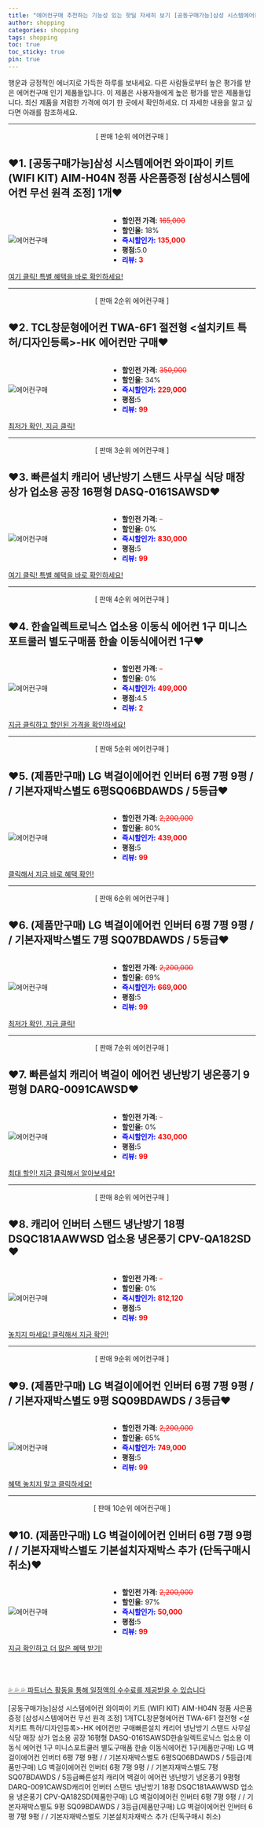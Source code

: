 ```yaml
---
title: "에어컨구매 추천하는 기능성 있는 핫딜 자세히 보기 [공동구매가능]삼성 시스템에어컨 와이파이 키트 (WIFI"
author: shopping
categories: shopping
tags: shopping
toc: true
toc_sticky: true
pin: true
---
```

행운과 긍정적인 에너지로 가득한 하루를 보내세요. 다른 사람들로부터 높은 평가를 받은 에어컨구매 인기 제품들입니다. 이 제품은 사용자들에게 높은 평가를 받은 제품들입니다. 최신 제품을 저렴한 가격에 여기 한 곳에서 확인하세요. 더 자세한 내용을 알고 싶다면 아래를 참조하세요.

---
<p class="toplist" style="margin: 0 auto; display: block; width: fit-content;">[ 판매 1순위 에어컨구매 ]</p>

<h2><strong>❤️1. [공동구매가능]삼성 시스템에어컨 와이파이 키트 (WIFI KIT) AIM-H04N 정품 사은품증정 [삼성시스템에어컨 무선 원격 조정] 1개❤️</strong></h2>

<div style="display: flex; align-items: center;">
    <div style="flex: 0.4;">
        <img src="https://thumbnail8.coupangcdn.com/thumbnails/remote/230x230ex/image/vendor_inventory/767f/db951276042ff6f23542ec986b84c058e0c1ba5a6ab74796da75ce944f0c.jpg" alt="에어컨구매" style="max-width: 100%;">
    </div>
    <div style="flex: 0.6; margin-left: 10px;">
        <ul>
            <li><strong>할인전 가격:</strong> <del style="color: red;">165,000</del></li>
            <li><strong>할인율:</strong> 18%</li>
            <li><span style='color:blue'><strong>즉시할인가:</strong></span> <span style='color:red'><strong>135,000</strong></span></li>
            <li><strong>평점:</strong>5.0</li>
            <li><span style='color:blue'><strong>리뷰:</strong></span> <span style='color:red'><strong>3</strong></span></li>
        </ul>
    </div>
</div>
<div class="center">
    <a href="https://William4Davisa.github.io?lptag=AF9450613&subid=githubio&pageKey=7219225905&traceid=V0-153&itemId=18290086716&vendorItemId=85435829218" class="myButton">
        여기 클릭! 특별 혜택을 바로 확인하세요!
    </a>
</div>


---
<p class="toplist" style="margin: 0 auto; display: block; width: fit-content;">[ 판매 2순위 에어컨구매 ]</p>

<h2><strong>❤️2. TCL창문형에어컨 TWA-6F1 절전형 <설치키트 특허/디자인등록>-HK 에어컨만 구매❤️</strong></h2>

<div style="display: flex; align-items: center;">
    <div style="flex: 0.4;">
        <img src="https://thumbnail6.coupangcdn.com/thumbnails/remote/230x230ex/image/vendor_inventory/3fce/9b63003a66f8f8cb627633c214f1b4778badf64a236a2358c41375a65d8b.jpg" alt="에어컨구매" style="max-width: 100%;">
    </div>
    <div style="flex: 0.6; margin-left: 10px;">
        <ul>
            <li><strong>할인전 가격:</strong> <del style="color: red;">350,000</del></li>
            <li><strong>할인율:</strong> 34%</li>
            <li><span style='color:blue'><strong>즉시할인가:</strong></span> <span style='color:red'><strong>229,000</strong></span></li>
            <li><strong>평점:</strong>5</li>
            <li><span style='color:blue'><strong>리뷰:</strong></span> <span style='color:red'><strong>99</strong></span></li>
        </ul>
    </div>
</div>
<div class="center">
    <a href="https://William4Davisa.github.io?lptag=AF9450613&subid=githubio&pageKey=8034524172&traceid=V0-153&itemId=22475526907&vendorItemId=89518188213" class="myButton">
        최저가 확인, 지금 클릭!
    </a>
</div>


---
<p class="toplist" style="margin: 0 auto; display: block; width: fit-content;">[ 판매 3순위 에어컨구매 ]</p>

<h2><strong>❤️3. 빠른설치 캐리어 냉난방기 스탠드 사무실 식당 매장 상가 업소용 공장 16평형 DASQ-0161SAWSD❤️</strong></h2>

<div style="display: flex; align-items: center;">
    <div style="flex: 0.4;">
        <img src="https://thumbnail6.coupangcdn.com/thumbnails/remote/230x230ex/image/vendor_inventory/d991/7741d8ad2f431077bf06fd4623b5275d7b8a87a5c072c175ff3239d7e2cf.jpg" alt="에어컨구매" style="max-width: 100%;">
    </div>
    <div style="flex: 0.6; margin-left: 10px;">
        <ul>
            <li><strong>할인전 가격:</strong> <del style="color: red;">-</del></li>
            <li><strong>할인율:</strong> 0%</li>
            <li><span style='color:blue'><strong>즉시할인가:</strong></span> <span style='color:red'><strong>830,000</strong></span></li>
            <li><strong>평점:</strong>5</li>
            <li><span style='color:blue'><strong>리뷰:</strong></span> <span style='color:red'><strong>99</strong></span></li>
        </ul>
    </div>
</div>
<div class="center">
    <a href="https://William4Davisa.github.io?lptag=AF9450613&subid=githubio&pageKey=8202781866&traceid=V0-153&itemId=23519070613&vendorItemId=90545433854" class="myButton">
        여기 클릭! 특별 혜택을 바로 확인하세요!
    </a>
</div>


---
<p class="toplist" style="margin: 0 auto; display: block; width: fit-content;">[ 판매 4순위 에어컨구매 ]</p>

<h2><strong>❤️4. 한솔일렉트로닉스 업소용 이동식 에어컨 1구 미니스포트쿨러 별도구매품 한솔 이동식에어컨 1구❤️</strong></h2>

<div style="display: flex; align-items: center;">
    <div style="flex: 0.4;">
        <img src="https://thumbnail9.coupangcdn.com/thumbnails/remote/230x230ex/image/vendor_inventory/36f1/e76634f09822dfc524f37b28e4cdbb95410e4cf660cf4216752e69157eed.png" alt="에어컨구매" style="max-width: 100%;">
    </div>
    <div style="flex: 0.6; margin-left: 10px;">
        <ul>
            <li><strong>할인전 가격:</strong> <del style="color: red;">-</del></li>
            <li><strong>할인율:</strong> 0%</li>
            <li><span style='color:blue'><strong>즉시할인가:</strong></span> <span style='color:red'><strong>499,000</strong></span></li>
            <li><strong>평점:</strong>4.5</li>
            <li><span style='color:blue'><strong>리뷰:</strong></span> <span style='color:red'><strong>2</strong></span></li>
        </ul>
    </div>
</div>
<div class="center">
    <a href="https://William4Davisa.github.io?lptag=AF9450613&subid=githubio&pageKey=5599750632&traceid=V0-153&itemId=23453298354&vendorItemId=90480040991" class="myButton">
        지금 클릭하고 할인된 가격을 확인하세요!
    </a>
</div>


---
<p class="toplist" style="margin: 0 auto; display: block; width: fit-content;">[ 판매 5순위 에어컨구매 ]</p>

<h2><strong>❤️5. (제품만구매) LG 벽걸이에어컨 인버터 6평 7평 9평 / / 기본자재박스별도 6평SQ06BDAWDS / 5등급❤️</strong></h2>

<div style="display: flex; align-items: center;">
    <div style="flex: 0.4;">
        <img src="https://thumbnail8.coupangcdn.com/thumbnails/remote/230x230ex/image/vendor_inventory/4d66/19c2507314d23b02334f874123958030cf81cd097dcd7bc2c108ec9f34f7.jpg" alt="에어컨구매" style="max-width: 100%;">
    </div>
    <div style="flex: 0.6; margin-left: 10px;">
        <ul>
            <li><strong>할인전 가격:</strong> <del style="color: red;">2,200,000</del></li>
            <li><strong>할인율:</strong> 80%</li>
            <li><span style='color:blue'><strong>즉시할인가:</strong></span> <span style='color:red'><strong>439,000</strong></span></li>
            <li><strong>평점:</strong>5</li>
            <li><span style='color:blue'><strong>리뷰:</strong></span> <span style='color:red'><strong>99</strong></span></li>
        </ul>
    </div>
</div>
<div class="center">
    <a href="https://William4Davisa.github.io?lptag=AF9450613&subid=githubio&pageKey=7358089900&traceid=V0-153&itemId=18950875332&vendorItemId=86077131616" class="myButton">
        클릭해서 지금 바로 혜택 확인!
    </a>
</div>


---
<p class="toplist" style="margin: 0 auto; display: block; width: fit-content;">[ 판매 6순위 에어컨구매 ]</p>

<h2><strong>❤️6. (제품만구매) LG 벽걸이에어컨 인버터 6평 7평 9평 / / 기본자재박스별도 7평 SQ07BDAWDS / 5등급❤️</strong></h2>

<div style="display: flex; align-items: center;">
    <div style="flex: 0.4;">
        <img src="https://thumbnail8.coupangcdn.com/thumbnails/remote/230x230ex/image/vendor_inventory/4d66/19c2507314d23b02334f874123958030cf81cd097dcd7bc2c108ec9f34f7.jpg" alt="에어컨구매" style="max-width: 100%;">
    </div>
    <div style="flex: 0.6; margin-left: 10px;">
        <ul>
            <li><strong>할인전 가격:</strong> <del style="color: red;">2,200,000</del></li>
            <li><strong>할인율:</strong> 69%</li>
            <li><span style='color:blue'><strong>즉시할인가:</strong></span> <span style='color:red'><strong>669,000</strong></span></li>
            <li><strong>평점:</strong>5</li>
            <li><span style='color:blue'><strong>리뷰:</strong></span> <span style='color:red'><strong>99</strong></span></li>
        </ul>
    </div>
</div>
<div class="center">
    <a href="https://William4Davisa.github.io?lptag=AF9450613&subid=githubio&pageKey=7358089900&traceid=V0-153&itemId=18950875337&vendorItemId=86077131625" class="myButton">
        최저가 확인, 지금 클릭!
    </a>
</div>


---
<p class="toplist" style="margin: 0 auto; display: block; width: fit-content;">[ 판매 7순위 에어컨구매 ]</p>

<h2><strong>❤️7. 빠른설치 캐리어 벽걸이 에어컨 냉난방기 냉온풍기 9평형 DARQ-0091CAWSD❤️</strong></h2>

<div style="display: flex; align-items: center;">
    <div style="flex: 0.4;">
        <img src="https://thumbnail8.coupangcdn.com/thumbnails/remote/230x230ex/image/vendor_inventory/eb68/0614707b4fe28ecb9eb3b605ec8fd49d618be05a7d5f69adb28ecc5c53ef.jpg" alt="에어컨구매" style="max-width: 100%;">
    </div>
    <div style="flex: 0.6; margin-left: 10px;">
        <ul>
            <li><strong>할인전 가격:</strong> <del style="color: red;">-</del></li>
            <li><strong>할인율:</strong> 0%</li>
            <li><span style='color:blue'><strong>즉시할인가:</strong></span> <span style='color:red'><strong>430,000</strong></span></li>
            <li><strong>평점:</strong>5</li>
            <li><span style='color:blue'><strong>리뷰:</strong></span> <span style='color:red'><strong>99</strong></span></li>
        </ul>
    </div>
</div>
<div class="center">
    <a href="https://William4Davisa.github.io?lptag=AF9450613&subid=githubio&pageKey=8202741071&traceid=V0-153&itemId=23518857527&vendorItemId=90545433108" class="myButton">
        최대 할인! 지금 클릭해서 알아보세요!
    </a>
</div>


---
<p class="toplist" style="margin: 0 auto; display: block; width: fit-content;">[ 판매 8순위 에어컨구매 ]</p>

<h2><strong>❤️8. 캐리어 인버터 스탠드 냉난방기 18평 DSQC181AAWWSD 업소용 냉온풍기 CPV-QA182SD❤️</strong></h2>

<div style="display: flex; align-items: center;">
    <div style="flex: 0.4;">
        <img src="https://thumbnail10.coupangcdn.com/thumbnails/remote/230x230ex/image/vendor_inventory/9a36/c9e1e4a6d61d6535b189488e64a5643f619e14eac5cc7f59f1125195aa91.jpg" alt="에어컨구매" style="max-width: 100%;">
    </div>
    <div style="flex: 0.6; margin-left: 10px;">
        <ul>
            <li><strong>할인전 가격:</strong> <del style="color: red;">-</del></li>
            <li><strong>할인율:</strong> 0%</li>
            <li><span style='color:blue'><strong>즉시할인가:</strong></span> <span style='color:red'><strong>812,120</strong></span></li>
            <li><strong>평점:</strong>5</li>
            <li><span style='color:blue'><strong>리뷰:</strong></span> <span style='color:red'><strong>99</strong></span></li>
        </ul>
    </div>
</div>
<div class="center">
    <a href="https://William4Davisa.github.io?lptag=AF9450613&subid=githubio&pageKey=7407199897&traceid=V0-153&itemId=19184151472&vendorItemId=89898226838" class="myButton">
        놓치지 마세요! 클릭해서 지금 확인!
    </a>
</div>


---
<p class="toplist" style="margin: 0 auto; display: block; width: fit-content;">[ 판매 9순위 에어컨구매 ]</p>

<h2><strong>❤️9. (제품만구매) LG 벽걸이에어컨 인버터 6평 7평 9평 / / 기본자재박스별도 9평 SQ09BDAWDS / 3등급❤️</strong></h2>

<div style="display: flex; align-items: center;">
    <div style="flex: 0.4;">
        <img src="https://thumbnail8.coupangcdn.com/thumbnails/remote/230x230ex/image/vendor_inventory/4d66/19c2507314d23b02334f874123958030cf81cd097dcd7bc2c108ec9f34f7.jpg" alt="에어컨구매" style="max-width: 100%;">
    </div>
    <div style="flex: 0.6; margin-left: 10px;">
        <ul>
            <li><strong>할인전 가격:</strong> <del style="color: red;">2,200,000</del></li>
            <li><strong>할인율:</strong> 65%</li>
            <li><span style='color:blue'><strong>즉시할인가:</strong></span> <span style='color:red'><strong>749,000</strong></span></li>
            <li><strong>평점:</strong>5</li>
            <li><span style='color:blue'><strong>리뷰:</strong></span> <span style='color:red'><strong>99</strong></span></li>
        </ul>
    </div>
</div>
<div class="center">
    <a href="https://William4Davisa.github.io?lptag=AF9450613&subid=githubio&pageKey=7358089900&traceid=V0-153&itemId=18950875335&vendorItemId=86077131620" class="myButton">
        혜택 놓치지 말고 클릭하세요!
    </a>
</div>


---
<p class="toplist" style="margin: 0 auto; display: block; width: fit-content;">[ 판매 10순위 에어컨구매 ]</p>

<h2><strong>❤️10. (제품만구매) LG 벽걸이에어컨 인버터 6평 7평 9평 / / 기본자재박스별도 기본설치자재박스 추가 (단독구매시 취소)❤️</strong></h2>

<div style="display: flex; align-items: center;">
    <div style="flex: 0.4;">
        <img src="https://thumbnail8.coupangcdn.com/thumbnails/remote/230x230ex/image/vendor_inventory/4d66/19c2507314d23b02334f874123958030cf81cd097dcd7bc2c108ec9f34f7.jpg" alt="에어컨구매" style="max-width: 100%;">
    </div>
    <div style="flex: 0.6; margin-left: 10px;">
        <ul>
            <li><strong>할인전 가격:</strong> <del style="color: red;">2,200,000</del></li>
            <li><strong>할인율:</strong> 97%</li>
            <li><span style='color:blue'><strong>즉시할인가:</strong></span> <span style='color:red'><strong>50,000</strong></span></li>
            <li><strong>평점:</strong>5</li>
            <li><span style='color:blue'><strong>리뷰:</strong></span> <span style='color:red'><strong>99</strong></span></li>
        </ul>
    </div>
</div>
<div class="center">
    <a href="https://William4Davisa.github.io?lptag=AF9450613&subid=githubio&pageKey=7358089900&traceid=V0-153&itemId=18950875316&vendorItemId=86077131609" class="myButton">
        지금 확인하고 더 많은 혜택 받기!
    </a>
</div>

<br><br><br>[💦 💦 💦 파트너스 활동을 통해 일정액의 수수료를 제공받을 수 있습니다](https://link.coupang.com/a/bcpT2c)<br><br>[공동구매가능]삼성 시스템에어컨 와이파이 키트 (WIFI KIT) AIM-H04N 정품 사은품증정 [삼성시스템에어컨 무선 원격 조정] 1개TCL창문형에어컨 TWA-6F1 절전형 <설치키트 특허/디자인등록>-HK 에어컨만 구매빠른설치 캐리어 냉난방기 스탠드 사무실 식당 매장 상가 업소용 공장 16평형 DASQ-0161SAWSD한솔일렉트로닉스 업소용 이동식 에어컨 1구 미니스포트쿨러 별도구매품 한솔 이동식에어컨 1구(제품만구매) LG 벽걸이에어컨 인버터 6평 7평 9평 / / 기본자재박스별도 6평SQ06BDAWDS / 5등급(제품만구매) LG 벽걸이에어컨 인버터 6평 7평 9평 / / 기본자재박스별도 7평 SQ07BDAWDS / 5등급빠른설치 캐리어 벽걸이 에어컨 냉난방기 냉온풍기 9평형 DARQ-0091CAWSD캐리어 인버터 스탠드 냉난방기 18평 DSQC181AAWWSD 업소용 냉온풍기 CPV-QA182SD(제품만구매) LG 벽걸이에어컨 인버터 6평 7평 9평 / / 기본자재박스별도 9평 SQ09BDAWDS / 3등급(제품만구매) LG 벽걸이에어컨 인버터 6평 7평 9평 / / 기본자재박스별도 기본설치자재박스 추가 (단독구매시 취소)